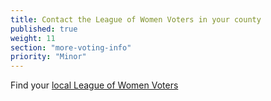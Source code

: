 ```yaml
---
title: Contact the League of Women Voters in your county
published: true
weight: 11
section: "more-voting-info"
priority: "Minor"
---
```

Find your [local League of Women Voters](https://cavotes.org/local)
